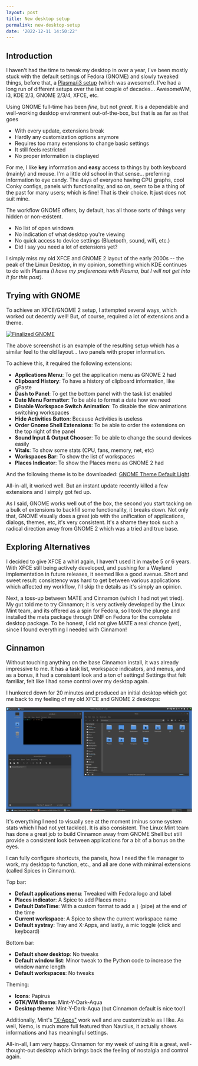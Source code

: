 ```yaml
---
layout: post
title: New desktop setup
permalink: new-desktop-setup
date: '2022-12-11 14:50:22'
---
```


## Introduction

I haven't had the time to tweak my desktop in over a year, I've been mostly stuck with the default settings of Fedora (GNOME) and slowly tweaked things, before that, a [Plasma/i3 setup](/i3-plasma-a-solid-match) (which was awesome!). I've had a long run of different setups over the last couple of decades... AwesomeWM, i3, KDE 2/3, GNOME 2/3/4, XFCE, etc.

Using GNOME full-time has been *fine*, but not *great*. It is a dependable and well-working desktop environment out-of-the-box, but that is as far as that goes

* With every update, extensions break
* Hardly any customization options anymore
* Requires too many extensions to change basic settings
* It still feels restricted
* No proper information is displayed

For me, I like **key** information and **easy** access to things by both keyboard (mainly) and mouse. I'm a little old school in that sense... preferring information to eye candy. The days of everyone having CPU graphs, cool Conky configs, panels with functionality, and so on, seem to be a thing of the past for many users; which is fine! That is their choice. It just does not suit mine.

The workflow GNOME offers, by default, has all those sorts of things very hidden or non-existent.

* No list of open windows
* No indication of what desktop you're viewing
* No quick access to device settings (Bluetooth, sound, wifi, etc.)
* Did I say you need a lot of extensions yet?

I simply miss my old XFCE and GNOME 2 layout of the early 2000s -- the peak of the Linux Desktop, in my opinion, something which KDE continues to do with Plasma *(I have my preferences with Plasma, but I will not get into it for this post)*.

## Trying with GNOME

To achieve an XFCE/GNOME 2 setup, I attempted several ways, which worked out decently well! But, of course, required a lot of extensions and a theme.

[![Finalized GNOME](/assets/images/2022/12/gnomeshelllook.png)](/assets/images/2022/12/gnomeshelllook.png)

The above screenshot is an example of the resulting setup which has a similar feel to the old layout... two panels with proper information.

To achieve this, it required the following extensions:

* **Applications Menu**: To get the application menu as GNOME 2 had
* **Clipboard History**: To have a history of clipboard information, like gPaste
* **Dash to Panel**: To get the bottom panel with the task list enabled
* **Date Menu Formatter**: To be able to format a date how we need
* **Disable Workspace Switch Animation**: To disable the slow animations switching workspaces
* **Hide Activities Button**: Because Activities is useless
* **Order Gnome Shell Extensions**: To be able to order the extensions on the top right of the panel
* **Sound Input & Output Chooser**: To be able to change the sound devices easily
* **Vitals**: To show some stats (CPU, fans, memory, net, etc)
* **Workspaces Bar**: To show the list of workspaces
* **Places Indicator**: To show the Places menu as GNOME 2 had

And the following theme is to be downloaded: [GNOME Theme Default Light](https://gitlab.gnome.org/eeshugerman/gnome-shell-theme-default-light/).

All-in-all, it worked well. But an instant update recently killed a few extensions and I simply got fed up.

As I said, GNOME works well out of the box, the second you start tacking on a bulk of extensions to backfill some functionality, it breaks down. Not only that, GNOME visually does a great job with the unification of applications, dialogs, themes, etc, it's very consistent. It's a shame they took such a radical direction away from GNOME 2 which was a tried and true base.

## Exploring Alternatives

I decided to give XFCE a whirl again, I haven't used it in maybe 5 or 6 years. With XFCE still being actively developed, and pushing for a Wayland implementation in future releases, it seemed like a good avenue. Short and sweet result: consistency was hard to get between various applications which affected my workflow, I'll skip the details as it's simply an opinion.

Next, a toss-up between MATE and Cinnamon (which I had not yet tried). My gut told me to try Cinnamon; it is very actively developed by the Linux Mint team, and its offered as a spin for Fedora, so I took the plunge and installed the meta package through DNF on Fedora for the complete desktop package. To be honest, I did not give MATE a real chance (yet), since I found everything I needed with Cinnamon!

## Cinnamon

Without touching anything on the base Cinnamon install, it was already impressive to me. It has a task list, workspace indicators, and menus, and as a bonus, it had a consistent look and a ton of settings! Settings that felt familiar, felt like I had some control over my desktop again.

I hunkered down for 20 minutes and produced an initial desktop which got me back to my feeling of my old XFCE and GNOME 2 desktops:

[![Cinnamon result](/assets/images/2022/12/cinnamon.png)](/assets/images/2022/12/cinnamon.png)

It's everything I need to visually see at the moment (minus some system stats which I had not yet tackled). It is also consistent. The Linux Mint team has done a great job to build Cinnamon away from GNOME Shell but still provide a consistent look between applications for a bit of a bonus on the eyes.

I can fully configure shortcuts, the panels, how I need the file manager to work, my desktop to function, etc., and all are done with minimal extensions (called Spices in Cinnamon).

Top bar:

* **Default applications menu**: Tweaked with Fedora logo and label
* **Places indicator**: A Spice to add Places menu
* **Default DateTime**: With a custom format to add a `|` (pipe) at the end of the time
* **Current workspace**: A Spice to show the current workspace name
* **Default systray**: Tray and X-Apps, and lastly, a mic toggle (click and keyboard)

Bottom bar:

* **Default show desktop**: No tweaks
* **Default window list**: Minor tweak to the Python code to increase the window name length
* **Default workspaces**: No tweaks

Theming:

* **Icons**: Papirus
* **GTK/WM theme**: Mint-Y-Dark-Aqua
* **Desktop theme**: Mint-Y-Dark-Aqua (but Cinnamon default is nice too!)

Additionally, Mint's ["X-Apps"](https://linuxmint-developer-guide.readthedocs.io/en/latest/xapps.html) work well and are customizable as I like. As well, Nemo, is much more full featured than Nautilus, it actually shows informations and has meaningful settings.

All-in-all, I am very happy. Cinnamon for my week of using it is a great, well-thought-out desktop which brings back the feeling of nostalgia and control again.